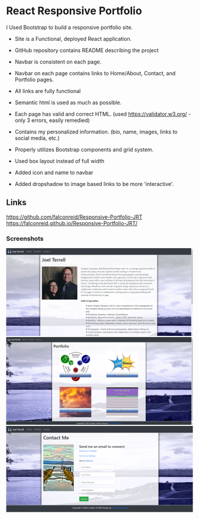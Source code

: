 # React Responsive Portfolio
I Used Bootstrap to build a responsive portfolio site.

- Site is a Functional, deployed React application.

- GitHub repository contains README describing the project

- Navbar is consistent on each page.

- Navbar on each page contains links to Home/About, Contact, and Portfolio pages.

- All links are fully functional

- Semantic html is used as much as possible.

- Each page has valid and correct HTML. (used https://validator.w3.org/ - only 3 errors, easily remedied)

- Contains my personalized information. (bio, name, images, links to social media, etc.)

- Properly utilizes Bootstrap components and grid system.

- Used box layout instead of full width

- Added icon and name to navbar

- Added dropshadow to image based links to be more 'interactive'.

## Links
  https://github.com/falconreid/Responsive-Portfolio-JRT
  https://falconreid.github.io/Responsive-Portfolio-JRT/

### Screenshots
![](./images/home-pg.jpg)
![](./images/portfolio-pg.jpg)
![](./images/contact-pg2.jpg)
